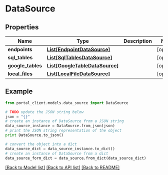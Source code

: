 # DataSource


## Properties
Name | Type | Description | Notes
------------ | ------------- | ------------- | -------------
**endpoints** | [**List[EndpointDataSource]**](EndpointDataSource.md) |  | [optional] 
**sql_tables** | [**List[SqlTablesDataSource]**](SqlTablesDataSource.md) |  | [optional] 
**google_tables** | [**List[GoogleTableDataSource]**](GoogleTableDataSource.md) |  | [optional] 
**local_files** | [**List[LocalFileDataSource]**](LocalFileDataSource.md) |  | [optional] 

## Example

```python
from portal_client.models.data_source import DataSource

# TODO update the JSON string below
json = "{}"
# create an instance of DataSource from a JSON string
data_source_instance = DataSource.from_json(json)
# print the JSON string representation of the object
print DataSource.to_json()

# convert the object into a dict
data_source_dict = data_source_instance.to_dict()
# create an instance of DataSource from a dict
data_source_form_dict = data_source.from_dict(data_source_dict)
```
[[Back to Model list]](../README.md#documentation-for-models) [[Back to API list]](../README.md#documentation-for-api-endpoints) [[Back to README]](../README.md)


